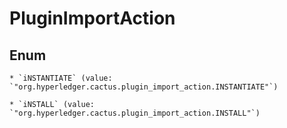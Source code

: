 
# PluginImportAction

## Enum


    * `iNSTANTIATE` (value: `"org.hyperledger.cactus.plugin_import_action.INSTANTIATE"`)

    * `iNSTALL` (value: `"org.hyperledger.cactus.plugin_import_action.INSTALL"`)



